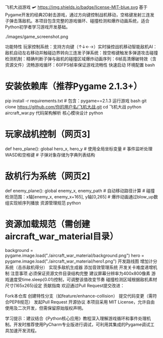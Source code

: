 飞机大战游戏 🛩️ https://img.shields.io/badge/license-MIT-blue.svg
基于Pygame开发的经典2D射击游戏，通过方向键控制战机移动，空格键发射三连发子弹击落敌机。本项目包含完整的游戏循环、碰撞检测和爆炸动画系统，适合Python初学者学习游戏开发基础。

./images/game_screenshot.png

功能特性
​玩家控制系统：支持方向键（↑↓←→）实时操控战机移动
​智能敌机AI：敌机自动左右移动并触碰边界转向
​三连发子弹系统：按空格键触发多弹道攻击
​碰撞检测机制：精确判断子弹与敌机的碰撞区域
​爆炸动画序列：6帧高清爆破特效（含资源文件）
​流畅游戏循环：60FPS帧率保证游戏流畅性
快速启动
环境配置
bash
# 安装依赖库（推荐Pygame 2.1.3+）
pip install -r requirements.txt  # 包含：pygame==2.1.3
运行游戏
bash
git clone https://github.com/你的用户名/飞机大战.git
cd 飞机大战
python aircraft_war.py
代码架构解析
核心模块设计
python
# 玩家战机控制（网页3]
def hero_plane():
    global hero_x, hero_y  # 使用全局坐标变量
    # 事件监听处理WASD和空格键
    # 子弹对象存储为字典列表结构

# 敌机行为系统（网页2]
def enemy_plane():
    global enemy_x, enemy_path  # 自动移动路径计算
    # 碰撞检测范围：x轴[enemy_x, enemy_x+165], y轴[0,265]
    # 爆炸动画通过blow_up数组实现帧序列播放
资源管理规范
python
# 资源加载规范（需创建aircraft_war_material目录）
background = pygame.image.load("./aircraft_war_material/background.png") 
hero = pygame.image.load("./aircraft_war_material/hero1.png")
开发路线图
 增加计分系统（击杀敌机得分）
 实现多敌机生成器
 添加音效管理系统
 开发关卡难度递增机制
注意事项
必须保证资源文件目录结构完整
建议屏幕分辨率为400x800像素
游戏速度受time.sleep(0.01)控制，可调整该值改变节奏
碰撞检测区域根据敌机素材尺寸(165x265)设定
贡献指南
欢迎通过Pull Request提交改进：

Fork本仓库
创建特性分支（如feature/enhance-collision）
提交代码变更（需符合PEP8规范）
发起Pull Request
开源协议
本项目采用 MIT License，允许自由使用及二次开发，但需保留原始版权声明。

​学习提示：建议结合《Python核心应用》教程深入理解游戏循环和事件处理机制。开发时推荐使用PyCharm专业版进行调试，可利用其集成的Pygame调试工具加速开发流程。
